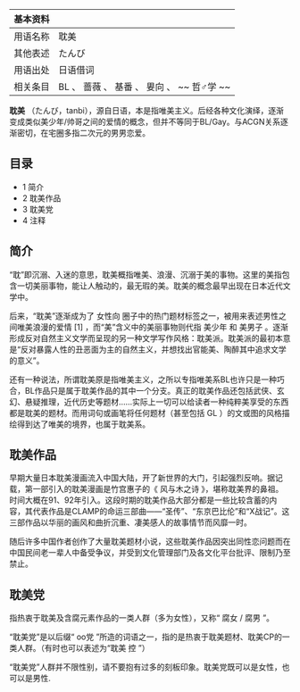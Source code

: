 |  **基本资料**  ||
|---|---|
|用语名称  |  耽美   |
|其他表述  |  たんび   |
|用语出处  |  日语借词   |
|相关条目  |  BL  、  蔷薇  、  基番  、  㚻向  、 ~~ 哲♂学  ~~  |
  
**耽美**
（たんび，tanbi），源自日语，本是指唯美主义。后经各种文化演绎，逐渐变成类似美少年/帅哥之间的爱情的概念，但并不等同于BL/Gay。与ACGN关系逐渐密切，在宅圈多指二次元的男男恋爱。

##  目录

  * 1  简介 
  * 2  耽美作品 
  * 3  耽美党 
  * 4  注释 

##  简介

“耽”即沉溺、入迷的意思，耽美概指唯美、浪漫、沉溺于美的事物。这里的美指包含一切美丽事物，能让人触动的，最无瑕的美。耽美的概念最早出现在日本近代文学中。

后来，“耽美”逐渐成为了  女性向  圈子中的热门题材标签之一，被用来表述男性之间唯美浪漫的爱情  [1]  ，而“美”含义中的美丽事物则代指  美少年
和  美男子
。逐渐形成反对自然主义文学而呈现的另一种文学写作风格：耽美派。耽美派的最初本意是“反对暴露人性的丑恶面为主的自然主义，并想找出官能美、陶醉其中追求文学的意义”。

还有一种说法，所谓耽美原是指唯美主义，之所以专指唯美系BL也许只是一种巧合，BL作品只是属于耽美作品的其中一个分支。真正的耽美作品还包括武侠、玄幻、悬疑推理，近代历史等题材……实际上一切可以给读者一种纯粹美享受的东西都是耽美的题材。而用词句或画笔将任何题材（甚至包括
GL  ）的文或图的风格描绘得到达了唯美的境界，也属于耽美系。

##  耽美作品

早期大量日本耽美漫画流入中国大陆，开了新世界的大门，引起强烈反响。据记载，第一部引入的耽美漫画是竹宫惠子的《  风与木之诗
》，堪称耽美界的鼻祖。时间大概在91、92年引入。这段时期的耽美作品大部分都是一些比较含蓄的内容，其代表作品是CLAMP的命运三部曲——“圣传”、“东京巴比伦”和“X战记”。这三部作品以华丽的画风和曲折沉重、凄美感人的故事情节而风靡一时。

随后许多中国作者创作了大量耽美题材小说，这些耽美作品因突出同性恋问题而在中国民间老一辈人中备受争议，并受到文化管理部门及各文化平台批评、限制乃至禁止。

##  耽美党

指热衷于耽美及含腐元素作品的一类人群（多为女性），又称“  腐女  /  腐男  ”。

“耽美党”是以后缀“  oo党  ”所造的词语之一，指的是热衷于耽美题材、耽美CP的一类人群。（有时也可以表述为“耽美  控  ”）

“耽美党”人群并不限性别，请不要抱有过多的刻板印象。耽美党既可以是女性，也可以是男性.

  